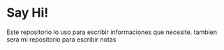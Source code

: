 # Say Hi!
Este repositorio lo uso para escribir informaciones que necesite.
tambien sera mi repositorio para escribir notas
